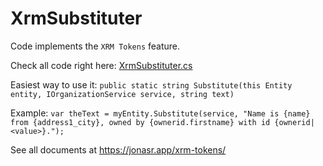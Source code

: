 # XrmSubstituter

Code implements the `XRM Tokens` feature.

Check all code right here:
[XrmSubstituter.cs](https://github.com/rappen/Rappen.XTB.Helper/blob/main/Rappen.XRM.Helpers/XrmSubstituter.cs)

Easiest way to use it:
`public static string Substitute(this Entity entity, IOrganizationService service, string text)`

Example:
`var theText = myEntity.Substitute(service, "Name is {name} from {address1_city}, owned by {ownerid.firstname} with id {ownerid|<value>}.");`

See all documents at https://jonasr.app/xrm-tokens/
